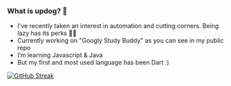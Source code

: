 ### What is updog? 👋

- I've recently taken an interest in automation and cutting corners. Being lazy has its perks 🤷‍♂️
- Currently working on "Googly Study Buddy" as you can see in my public repo
- I’m learning Javascript & Java
- But my first and most used language has been Dart :)

<!--[![Anurag's GitHub stats-Dark](https://github-readme-stats.vercel.app/api?username=nnhoang215&show_icons=true&theme=dark#gh-dark-mode-only)](https://github.com/anuraghazra/github-readme-stats#gh-dark-mode-only)
[![Anurag's GitHub stats-Light](https://github-readme-stats.vercel.app/api?username=nnhoang215&show_icons=true&theme=default#gh-light-mode-only)](https://github.com/anuraghazra/github-readme-stats#gh-light-mode-only)-->

[![GitHub Streak](https://streak-stats.demolab.com/?user=nnhoang215&theme=dark&border_radius=56)](https://git.io/streak-stats)
